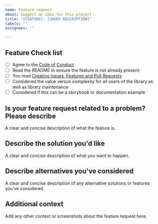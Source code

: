 ```yaml
---
name: Feature request
about: Suggest an idea for this project
title: "[FEATURE]: [SHORT DESCRIPTION]"
labels: ''
assignees: ''

---
```


## Feature Check list

- [ ] Agree to the [Code of Conduct](https://github.com/jbetancur/react-data-table-component/blob/master/CODE-OF-CONDUCT.md)
- [ ] Read the README to ensure the feature is not already present
- [ ] You read [Creating Issues, Features and Pull Requests](https://github.com/jbetancur/react-data-table-component/issues/387)
- [ ] Considered the value versus complexity for all users of the library as well as library maintenance
- [ ] Considered if this can be a storybook or documentation example

## Is your feature request related to a problem? Please describe

A clear and concise description of what the feature is.

## Describe the solution you'd like

A clear and concise description of what you want to happen.

## Describe alternatives you've considered

A clear and concise description of any alternative solutions or features you've considered.

## Additional context

Add any other context or screenshots about the feature request here.
